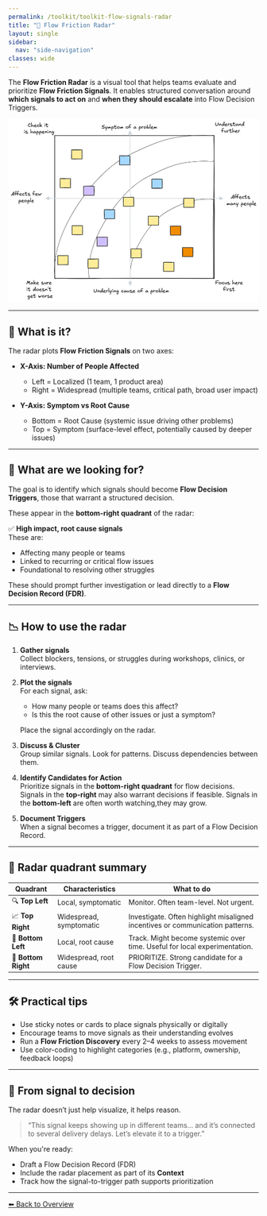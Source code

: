 ```yaml
---
permalink: /toolkit/toolkit-flow-signals-radar
title: "📡 Flow Friction Radar"
layout: single
sidebar:
  nav: "side-navigation"
classes: wide
---
```


The **Flow Friction Radar** is a visual tool that helps teams evaluate and prioritize **Flow Friction Signals**. It enables structured conversation around **which signals to act on** and **when they should escalate** into Flow Decision Triggers.

![Flow Friction Radar](/assets/images/flow-decision-radar-categories.png)

---

## 🧭 What is it?

The radar plots **Flow Friction Signals** on two axes:

- **X-Axis: Number of People Affected**  
  - Left = Localized (1 team, 1 product area)  
  - Right = Widespread (multiple teams, critical path, broad user impact)

- **Y-Axis: Symptom vs Root Cause**  
  - Bottom = Root Cause (systemic issue driving other problems)  
  - Top = Symptom (surface-level effect, potentially caused by deeper issues)

---

## 🧩 What are we looking for?

The goal is to identify which signals should become **Flow Decision Triggers**, those that warrant a structured decision.

These appear in the **bottom-right quadrant** of the radar:

✅ **High impact, root cause signals**  
These are:

- Affecting many people or teams  
- Linked to recurring or critical flow issues  
- Foundational to resolving other struggles

These should prompt further investigation or lead directly to a **Flow Decision Record (FDR)**.

---

## 📉 How to use the radar

1. **Gather signals**  
   Collect blockers, tensions, or struggles during workshops, clinics, or interviews.

2. **Plot the signals**  
   For each signal, ask:
   - How many people or teams does this affect?
   - Is this the root cause of other issues or just a symptom?

   Place the signal accordingly on the radar.

3. **Discuss & Cluster**  
   Group similar signals. Look for patterns. Discuss dependencies between them.

4. **Identify Candidates for Action**  
   Prioritize signals in the **bottom-right quadrant** for flow decisions.
   Signals in the **top-right** may also warrant decisions if feasible.
   Signals in the **bottom-left** are often worth watching,they may grow.

5. **Document Triggers**  
   When a signal becomes a trigger, document it as part of a Flow Decision Record.

---

## 📌 Radar quadrant summary

| Quadrant | Characteristics | What to do |
|----------|------------------|------------|
| 🔍 **Top Left** | Local, symptomatic | Monitor. Often team-level. Not urgent. |
| 📈 **Top Right** | Widespread, symptomatic | Investigate. Often highlight misaligned incentives or communication patterns. |
| 🧱 **Bottom Left** | Local, root cause | Track. Might become systemic over time. Useful for local experimentation. |
| 🚨 **Bottom Right** | Widespread, root cause | PRIORITIZE. Strong candidate for a Flow Decision Trigger. |

---

## 🛠️ Practical tips

- Use sticky notes or cards to place signals physically or digitally  
- Encourage teams to move signals as their understanding evolves  
- Run a **Flow Friction Discovery** every 2–4 weeks to assess movement  
- Use color-coding to highlight categories (e.g., platform, ownership, feedback loops)

---

## 🎯 From signal to decision

The radar doesn’t just help visualize, it helps reason.

> “This signal keeps showing up in different teams… and it’s connected to several delivery delays. Let’s elevate it to a trigger.”

When you're ready:

- Draft a Flow Decision Record (FDR)
- Include the radar placement as part of its **Context**
- Track how the signal-to-trigger path supports prioritization

---

[⬅ Back to Overview](/toolkit/toolkit-overview)
